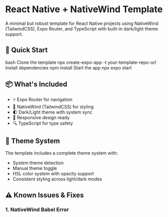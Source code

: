# React Native + NativeWind Template

A minimal but robust template for React Native projects using NativeWind (TailwindCSS), Expo Router, and TypeScript with built-in dark/light theme support.

## 🚀 Quick Start

bash
Clone the template
npx create-expo-app -t your-template-repo-url
Install dependencies
npm install
Start the app
npx expo start

## 📦 What's Included

- ⚡️ Expo Router for navigation
- 🎨 NativeWind (TailwindCSS) for styling
- 🌓 Dark/Light theme with system sync
- 📱 Responsive design ready
- 🔍 TypeScript for type safety

## 🎨 Theme System

The template includes a complete theme system with:

- System theme detection
- Manual theme toggle
- HSL color system with opacity support
- Consistent styling across light/dark modes

## ⚠️ Known Issues & Fixes

### 1. NativeWind Babel Error
